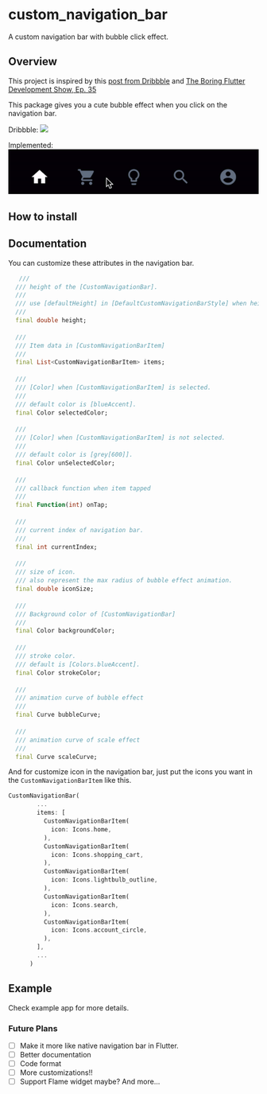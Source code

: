 # custom_navigation_bar

A custom navigation bar with bubble click effect.

## Overview

This project is inspired by this [post from Dribbble](https://dribbble.com/shots/7134849-Simple-Tab-Bar-Animation) and [The Boring Flutter Development Show, Ep. 35](https://www.youtube.com/watch?v=Qk_x9y_wGXQ)

This package gives you a cute bubble effect when you click on the navigation bar.

Dribbble:
<img src="https://cdn.dribbble.com/users/2114584/screenshots/7134849/media/96e4a6002a476bad7bd809ac71e28698.gif">

Implemented:
<img src=screenshot.gif>

## How to install

## Documentation
You can customize these attributes in the navigation bar.
```dart
   ///
  /// height of the [CustomNavigationBar].
  ///
  /// use [defaultHeight] in [DefaultCustomNavigationBarStyle] when height is null.
  ///
  final double height;

  ///
  /// Item data in [CustomNavigationBarItem]
  ///
  final List<CustomNavigationBarItem> items;

  ///
  /// [Color] when [CustomNavigationBarItem] is selected.
  ///
  /// default color is [blueAccent].
  final Color selectedColor;

  ///
  /// [Color] when [CustomNavigationBarItem] is not selected.
  ///
  /// default color is [grey[600]].
  final Color unSelectedColor;

  ///
  /// callback function when item tapped
  ///
  final Function(int) onTap;

  ///
  /// current index of navigation bar.
  ///
  final int currentIndex;

  ///
  /// size of icon.
  /// also represent the max radius of bubble effect animation.
  final double iconSize;

  ///
  /// Background color of [CustomNavigationBar]
  ///
  final Color backgroundColor;

  ///
  /// stroke color.
  /// default is [Colors.blueAccent].
  final Color strokeColor;

  ///
  /// animation curve of bubble effect
  ///
  final Curve bubbleCurve;

  ///
  /// animation curve of scale effect
  ///
  final Curve scaleCurve;
```

And for customize icon in the navigation bar, just put the icons you want in the ```CustomNavigationBarItem``` like this.
```dart
CustomNavigationBar(
        ...
        items: [
          CustomNavigationBarItem(
            icon: Icons.home,
          ),
          CustomNavigationBarItem(
            icon: Icons.shopping_cart,
          ),
          CustomNavigationBarItem(
            icon: Icons.lightbulb_outline,
          ),
          CustomNavigationBarItem(
            icon: Icons.search,
          ),
          CustomNavigationBarItem(
            icon: Icons.account_circle,
          ),
        ],
        ...
      )
```

## Example
Check example app for more details.

### Future Plans
- [ ] Make it more like native navigation bar in Flutter.
- [ ] Better documentation
- [ ] Code format
- [ ] More customizations!!
- [ ] Support Flame widget maybe?
And more...